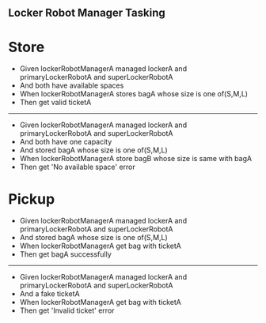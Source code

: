 ##  Locker Robot Manager Tasking
 # Store

   * Given lockerRobotManagerA managed lockerA and primaryLockerRobotA and superLockerRobotA
   * And both have available spaces
   * When lockerRobotManagerA stores bagA whose size is one of(S,M,L)
   * Then get valid ticketA
   --------------  
   * Given lockerRobotManagerA managed lockerA and primaryLockerRobotA and superLockerRobotA
   * And both have one capacity
   * And stored bagA whose size is one of(S,M,L)
   * When lockerRobotManagerA store bagB whose size is same with bagA
   * Then get 'No available space' error 
   
 # Pickup

   * Given lockerRobotManagerA managed lockerA and primaryLockerRobotA and superLockerRobotA
   * And stored bagA whose size is one of(S,M,L)
   * When lockerRobotManagerA get bag with ticketA
   * Then get bagA successfully
    
   --------------  
   * Given lockerRobotManagerA managed lockerA and primaryLockerRobotA and superLockerRobotA
   * And a fake ticketA
   * When lockerRobotManagerA get bag with ticketA
   * Then get 'Invalid ticket' error
   
   
